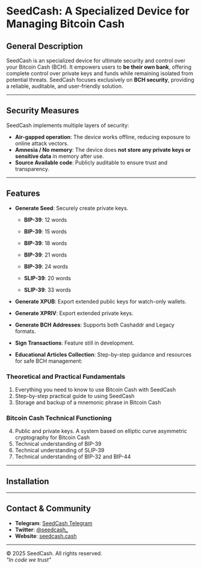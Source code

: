 # SeedCash: A Specialized Device for Managing Bitcoin Cash

## General Description
SeedCash is an specialized device for ultimate security and control over your Bitcoin Cash (BCH). It empowers users to **be their own bank**, offering complete control over private keys and funds while remaining isolated from potential threats. SeedCash focuses exclusively on **BCH security**, providing a reliable, auditable, and user-friendly solution.  

---

## Security Measures
SeedCash implements multiple layers of security:  

- **Air-gapped operation**: The device works offline, reducing exposure to online attack vectors.  
- **Amnesia / No memory**: The device does **not store any private keys or sensitive data** in memory after use.
- **Source Available code**: Publicly auditable to ensure trust and transparency.
  
---

## Features
- **Generate Seed**: Securely create private keys.   
  - **BIP-39**: 12 words  
  - **BIP-39**: 15 words  
  - **BIP-39**: 18 words  
  - **BIP-39**: 21 words  
  - **BIP-39**: 24 words
    
  - **SLIP-39**: 20 words  
  - **SLIP-39**: 33 words

- **Generate XPUB**: Export extended public keys for watch-only wallets.  

- **Generate XPRIV**: Export extended private keys.  

- **Generate BCH Addresses**: Supports both Cashaddr and Legacy formats.  

- **Sign Transactions**: Feature still in development.  

- **Educational Articles Collection**: Step-by-step guidance and resources for safe BCH management:

### Theoretical and Practical Fundamentals
1. Everything you need to know to use Bitcoin Cash with SeedCash
2. Step-by-step practical guide to using SeedCash
3. Storage and backup of a mnemonic phrase in Bitcoin Cash

### Bitcoin Cash Technical Functioning
4. Public and private keys. A system based on elliptic curve asymmetric cryptography for Bitcoin Cash
5. Technical understanding of BIP-39
6. Technical understanding of SLIP-39
7. Technical understanding of BIP-32 and BIP-44

---

## Installation


---

## Contact & Community
- **Telegram**: [SeedCash Telegram](https://t.me/+tdY1ioshyPZkOGFk)  
- **Twitter**: [@seedcash_](https://twitter.com/seedcash_)  
- **Website**: [seedcash.cash](https://seedcash.cash)

---

© 2025 SeedCash. All rights reserved.  
*"In code we trust"*
